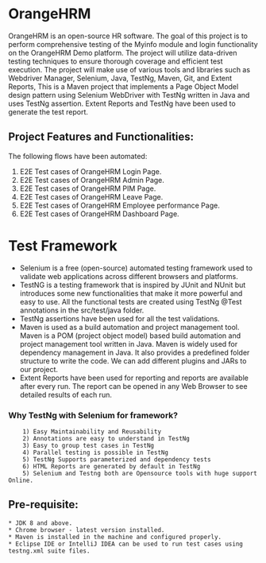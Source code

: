 # OrangeHRM
OrangeHRM is an open-source HR software. The goal of this project is to perform comprehensive testing of the Myinfo module and login functionality on the OrangeHRM Demo platform. The project will utilize data-driven testing techniques to ensure thorough coverage and efficient test execution. The project will make use of various tools and libraries such as Webdriver Manager, Selenium, Java, TestNg, Maven, Git, and Extent Reports, This is a Maven project that implements a Page Object Model design pattern using Selenium WebDriver with TestNg written in Java and uses TestNg assertion. Extent Reports and TestNg have been used to generate the test report.
## Project Features and Functionalities:
The following flows have been automated:
  1. E2E Test cases of OrangeHRM Login Page.
  2. E2E Test cases of OrangeHRM Admin Page.
  3. E2E Test cases of OrangeHRM PIM Page.
  4. E2E Test cases of OrangeHRM Leave Page.
  5. E2E Test cases of OrangeHRM Employee performance Page.
  6. E2E Test cases of OrangeHRM Dashboard Page.

# Test Framework
* Selenium is a free (open-source) automated testing framework used to validate web applications across different browsers and platforms.
* TestNG is a testing framework that is inspired by JUnit and NUnit but introduces some new functionalities that make it more powerful and easy to use. All the functional tests are created using TestNg @Test annotations in the src/test/java folder.
* TestNg assertions have been used for all the test validations.
* Maven is used as a build automation and project management tool. Maven is a POM (project object model) based build automation and project management tool written in Java. Maven is widely used for dependency management in Java. It also provides a predefined folder structure to write the code. We can add different plugins and JARs to our project.
* Extent Reports have been used for reporting and reports are available after every run. The report can be opened in any Web Browser to see detailed results of each run.

### Why TestNg with Selenium for framework?
		1) Easy Maintainability and Reusability
		2) Annotations are easy to understand in TestNg
		3) Easy to group test cases in TestNg
		4) Parallel testing is possible in TestNg
		5) TestNg Supports parameterized and dependency tests
		6) HTML Reports are generated by default in TestNg
		5) Selenium and Testng both are Opensource tools with huge support Online.

## Pre-requisite:
    * JDK 8 and above.
    * Chrome browser - latest version installed.
    * Maven is installed in the machine and configured properly.
    * Eclipse IDE or IntelliJ IDEA can be used to run test cases using testng.xml suite files.
